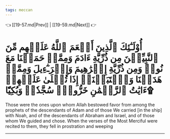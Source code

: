 ```yaml
---
tags: meccan
---
```


👈 [[19-57.md|Prev]] | [[19-59.md|Next]] 👉

# أُوْلَـٰٓئِكَ ٱلَّذِينَ أَنۡعَمَ ٱللَّهُ عَلَيۡهِم مِّنَ ٱلنَّبِيِّـۧنَ مِن ذُرِّيَّةِ ءَادَمَ وَمِمَّنۡ حَمَلۡنَا مَعَ نُوحٖ وَمِن ذُرِّيَّةِ إِبۡرَٰهِيمَ وَإِسۡرَـٰٓءِيلَ وَمِمَّنۡ هَدَيۡنَا وَٱجۡتَبَيۡنَآۚ إِذَا تُتۡلَىٰ عَلَيۡهِمۡ ءَايَٰتُ ٱلرَّحۡمَٰنِ خَرُّواْۤ سُجَّدٗاۤ وَبُكِيّٗا۩

Those were the ones upon whom Allah bestowed favor from among the prophets of the descendants of Adam and of those We carried [in the ship] with Noah, and of the descendants of Abraham and Israel, and of those whom We guided and chose. When the verses of the Most Merciful were recited to them, they fell in prostration and weeping

---

